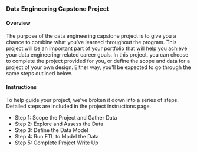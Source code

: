 ### Data Engineering Capstone Project

#### Overview

The purpose of the data engineering capstone project is to give you a chance to combine what you've learned throughout the program. This project will be an important part of your portfolio that will help you achieve your data engineering-related career goals. In this project, you can choose to complete the project provided for you, or define the scope and data for a project of your own design. Either way, you'll be expected to go through the same steps outlined below.

#### Instructions

To help guide your project, we've broken it down into a series of steps. Detailed steps are included in the project instructions page.

- Step 1: Scope the Project and Gather Data
- Step 2: Explore and Assess the Data
- Step 3: Define the Data Model
- Step 4: Run ETL to Model the Data 
- Step 5: Complete Project Write Up

